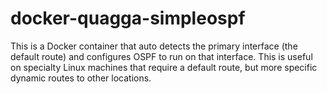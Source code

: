 # docker-quagga-simpleospf
This is a Docker container that auto detects the primary interface (the default route) and configures OSPF to run on that interface. This is useful on specialty Linux machines that require a default route, but more specific dynamic routes to other locations.
